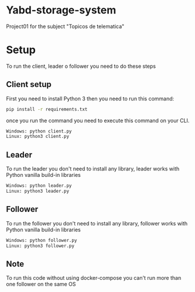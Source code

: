 # Yabd-storage-system

Project01 for the subject "Topicos de telematica"

# Setup

To run the client, leader o follower you need to do these steps

## Client setup

First you need to install Python 3 then you need to run this command:

```bash
pip install -r requirements.txt
```

once you run the command you need to execute this command on your CLI.

```bash
Windows: python client.py
Linux: python3 client.py
```

## Leader

To run the leader you don't need to install any library, leader works with Python vanilla build-in libraries

```bash
Windows: python leader.py
Linux: python3 leader.py
```

## Follower

To run the follower you don't need to install any library, follower works with Python vanilla build-in libraries

```bash
Windows: python follower.py
Linux: python3 follower.py
```

## Note

To run this code without using docker-compose you can't run more than one follower on the same OS


